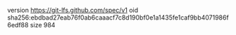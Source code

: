 version https://git-lfs.github.com/spec/v1
oid sha256:ebdbad27eab76f0ab6caaacf7c8d190bf0e1a1435fe1caf9bb4071986f6edf88
size 984
